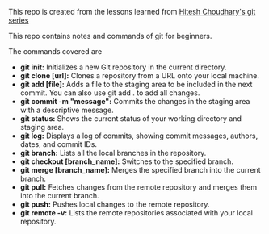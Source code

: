 This repo is created from the lessons learned from [Hitesh Choudhary's git series](https://www.youtube.com/watch?v=7tOLcNZfPso&list=PLRAV69dS1uWT4v4iK1h6qejyhGObFH9_o&index=1)

This repo contains notes and commands of git for beginners.

The commands covered are 
- **git init:** Initializes a new Git repository in the current directory.
- **git clone [url]:** Clones a repository from a URL onto your local machine.
- **git add [file]:** Adds a file to the staging area to be included in the next commit. You can also use git add . to add all changes.
- **git commit -m "message":** Commits the changes in the staging area with a descriptive message.
- **git status:** Shows the current status of your working directory and staging area.
- **git log:** Displays a log of commits, showing commit messages, authors, dates, and commit IDs.
- **git branch:** Lists all the local branches in the repository.
- **git checkout [branch_name]:** Switches to the specified branch.
- **git merge [branch_name]:** Merges the specified branch into the current branch.
- **git pull:** Fetches changes from the remote repository and merges them into the current branch.
- **git push:** Pushes local changes to the remote repository.
- **git remote -v:** Lists the remote repositories associated with your local repository.
